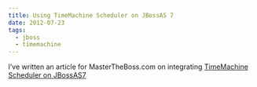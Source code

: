 ```yaml
---
title: Using TimeMachine Scheduler on JBossAS 7
date: 2012-07-23
tags:
  - jboss
  - timemachine
---
```


I’ve written an article for MasterTheBoss.com on integrating
[TimeMachine Scheduler on
JBossAS7](http://mastertheboss.com/jboss-quartz/using-timemachine-scheduler-on-jbossas-7)
